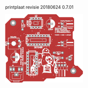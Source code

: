 printplaat revisie 20180624 0.7.01

<img src="https://github.com/pappavis/EasyLab-retro-synth-SN76489/blob/master/KiCAD/SN76489%20arduino%20nano%20shield/plaatje/EasyLabMuziek%20editie_SN76489_3d_pcb_voor.png?raw=true" width="50%" height="50%">
